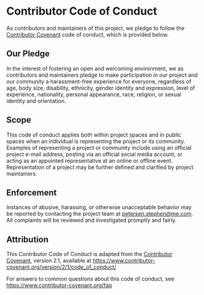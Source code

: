 # Contributor Code of Conduct

As contributors and maintainers of this project, we pledge to follow the [Contributor Covenant](https://www.contributor-covenant.org/version/2/1/code_of_conduct/) code of conduct, which is provided below.

## Our Pledge

In the interest of fostering an open and welcoming environment, we as contributors and maintainers pledge to make participation in our project and our community a harassment-free experience for everyone, regardless of age, body size, disability, ethnicity, gender identity and expression, level of experience, nationality, personal appearance, race, religion, or sexual identity and orientation.

## Scope

This code of conduct applies both within project spaces and in public spaces when an individual is representing the project or its community. Examples of representing a project or community include using an official project e-mail address, posting via an official social media account, or acting as an appointed representative at an online or offline event. Representation of a project may be further defined and clarified by project maintainers.

## Enforcement

Instances of abusive, harassing, or otherwise unacceptable behavior may be reported by contacting the project team at [petersen.stephen@me.com](mailto:petersen.stephen@me.com). All complaints will be reviewed and investigated promptly and fairly.

## Attribution

This Contributor Code of Conduct is adapted from the [Contributor Covenant](https://www.contributor-covenant.org), version 2.1, available at https://www.contributor-covenant.org/version/2/1/code_of_conduct/

For answers to common questions about this code of conduct, see https://www.contributor-covenant.org/faq